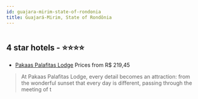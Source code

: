 ```yaml
---
id: guajara-mirim-state-of-rondonia
title: Guajará-Mirim, State of Rondônia
---
```


<center><img src="https://static.hotelurbano.com/reservas/prod0/18/18022/5e21a1d528482_https-googl-maps-q1oknka8gb971auf6.jpg" alt="" /></center>


##  4 star hotels - ⭐️⭐️⭐️⭐️

-    [Pakaas Palafitas Lodge](https://us.hurb.com/hotels/guajara-mirim/pakaas-palafitas-lodge-18022?cmp=18055) Prices from R$ 219,45
   > At Pakaas Palafitas Lodge, every detail becomes an attraction: from the wonderful sunset that every day is different, passing through the meeting of t
